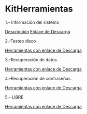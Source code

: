 # KitHerramientas

1.- Información del sistema

[Descripción](modulo0/modulo0md)
[Enlace de Descarga]()

2.-Testeo disco

[Herramientas con enlace de Descarga](modulo1/modulo1.md)

3.-Recuperación de datos

[Herramientas con enlace de Descarga](modulo2/modulo2.md)

4.-Recuperación de contraseñas.

[Herramientas con enlace de Descarga](modulo3/modulo3.md)

5.- LIBRE

[Herramientas con enlace de Descarga](modulo4/modulo4.md)


